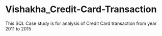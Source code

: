 # Vishakha_Credit-Card-Transaction
This SQL Case study is for analysis of Credit Card transaction from year 2011 to 2015
